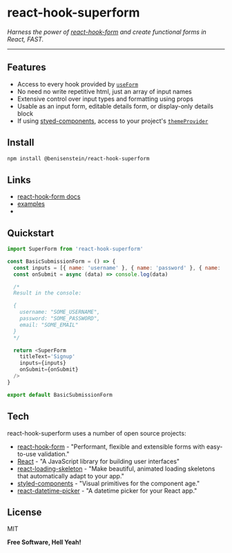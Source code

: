 # react-hook-superform
*Harness the power of [react-hook-form](https://www.npmjs.com/package/react-hook-form) and create functional forms in React, FAST.*

---

## Features

- Access to every hook provided by [`useForm`](https://react-hook-form.com/api/useform/)
- No need no write repetitive html, just an array of input names
- Extensive control over input types and formatting using props
- Usable as an input form, editable details form, or display-only details block
- If using [styed-components](https://styled-components.com/), access to your project's [`themeProvider`](https://styled-components.com/docs/api#themeprovider)

## Install

```sh
npm install @benisenstein/react-hook-superform
```

## Links

- [react-hook-form docs](https://www.npmjs.com/package/react-hook-form)
- [examples](https://github.com/BenIsenstein/react-hook-superform/tree/main/examples)
- 

## Quickstart

```js
import SuperForm from 'react-hook-superform'

const BasicSubmissionForm = () => {
  const inputs = [{ name: 'username' }, { name: 'password' }, { name: 'email' }]
  const onSubmit = async (data) => console.log(data) 

  /* 
  Result in the console:

  {
    username: "SOME_USERNAME",
    password: "SOME_PASSWORD",
    email: "SOME_EMAIL"
  }
  */

  return <SuperForm 
    titleText='Signup' 
    inputs={inputs}  
    onSubmit={onSubmit} 
  />
}

export default BasicSubmissionForm
```

## Tech

react-hook-superform uses a number of open source projects:

- [react-hook-form](https://www.npmjs.com/package/react-hook-form) - "Performant, flexible and extensible forms with easy-to-use validation."
- [React](https://reactjs.org/) - "A JavaScript library for building user interfaces"
- [react-loading-skeleton](https://www.npmjs.com/package/react-loading-skeleton) - "Make beautiful, animated loading skeletons that automatically adapt to your app."
- [styled-components](https://styled-components.com/) - "Visual primitives for the component age."
- [react-datetime-picker](https://www.npmjs.com/package/react-datetime-picker) - "A datetime picker for your React app."

## License

MIT

**Free Software, Hell Yeah!**
